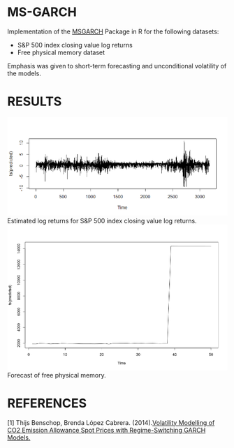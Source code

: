 # MS-GARCH
Implementation of the [MSGARCH](https://cran.r-project.org/web/packages/MSGARCH/MSGARCH.pdf) Package in R for the following datasets:
* S&P 500 index closing value log returns
* Free physical memory dataset

Emphasis was given to short-term forecasting and unconditional volatility of the models.

# RESULTS
![Estimated log returns for S&P 500 index closing value log returns](/sp500_estimated.png) Estimated log returns for S&P 500 index closing value log returns.
![Forecast of free physical memory](/freemem_estimated.png) Forecast of free physical memory.

# REFERENCES
[1] Thijs Benschop, Brenda López Cabrera. (2014).[Volatility Modelling of CO2 Emission Allowance Spot Prices with Regime-Switching GARCH Models.](http://edoc.hu-berlin.de/series/sfb-649-papers/2014-50/PDF/50.pdf)
